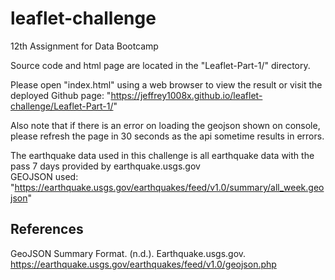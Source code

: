 # leaflet-challenge
12th Assignment for Data Bootcamp

Source code and html page are located in the "Leaflet-Part-1/" directory.  

Please open "index.html" using a web browser to view the result or visit the  
deployed Github page: "https://jeffrey1008x.github.io/leaflet-challenge/Leaflet-Part-1/"

Also note that if there is an error on loading the geojson shown on console,  
please refresh the page in 30 seconds as the api sometime results in errors.

The earthquake data used in this challenge is all earthquake data with the pass 7 days provided by earthquake.usgs.gov  
GEOJSON used: "https://earthquake.usgs.gov/earthquakes/feed/v1.0/summary/all_week.geojson"  

## References
GeoJSON Summary Format. (n.d.). Earthquake.usgs.gov.    
    https://earthquake.usgs.gov/earthquakes/feed/v1.0/geojson.php
